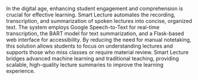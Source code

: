 In the digital age, enhancing student engagement and comprehension is crucial for effective learning. Smart
Lecture automates the recording, transcription, and summarization of spoken lectures into concise, organized
text. The system employs Google Speech-to-Text for real-time transcription, the BART model for text
summarization, and a Flask-based web interface for accessibility. By reducing the need for manual notetaking,
this solution allows students to focus on understanding lectures and supports those who miss classes or require
material review. Smart Lecture bridges advanced machine learning and traditional teaching, providing scalable,
high-quality lecture summaries to improve the learning experience.
